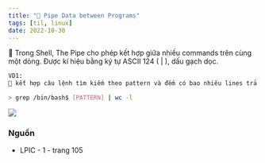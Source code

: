 ```yaml
---
title: "🥦 Pipe Data between Programs"
tags: [til, linux]
date: 2022-10-30
---
```


🌿 Trong Shell, The Pipe cho phép kết hợp giữa nhiều commands trên cùng một dòng. Được kí hiệu bằng ký tự ASCII 124 ( | ), dấu gạch dọc.

```sh
VD1:
🌱 kết hợp câu lệnh tìm kiếm theo pattern và đếm có bao nhiêu lines trả về từ grep

> grep /bin/bash$ [PATTERN] | wc -l
```

![](https://lh3.googleusercontent.com/P_MDCWdC8VPh8ZMVK3p-MxX8uWYP2w2XFv9mEeMoIudE4x9hJw4S5OaAMjaIRn6Utr8gjNVSSVg89VtDzlL5TI-PUwcDJEM24e-ylJUzcIMpeNFSvTnbrDbctMs8FHrnp_xQ8Mz-jf4pNJzsGQ-79Tf1hTenyIh1fAGdLqz5DS4X9KAtvQVhaVv358Qi)

### Nguồn
- LPIC - 1 - trang 105 